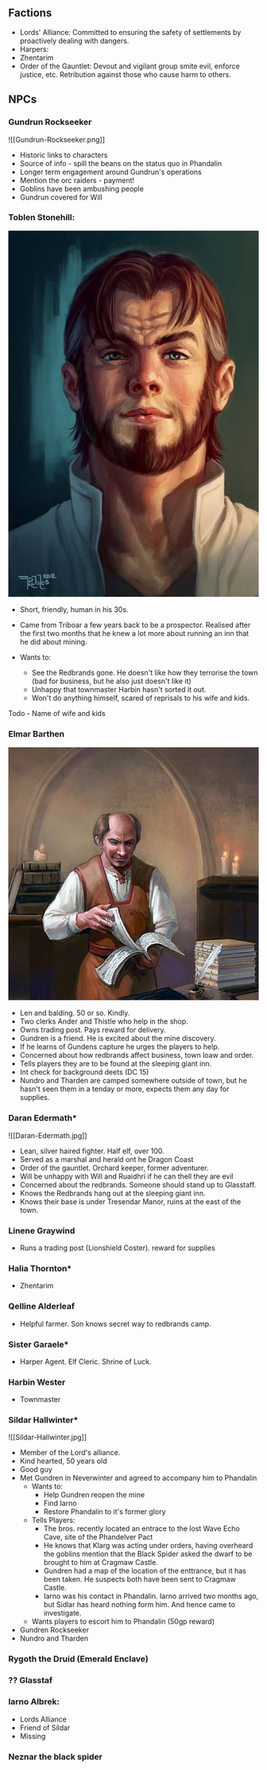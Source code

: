 ## Factions

- Lords' Alliance: Committed to ensuring the safety of settlements by proactively dealing with dangers.
- Harpers: 
- Zhentarim
- Order of the Gauntlet: Devout and vigilant group smite evil, enforce justice, etc. Retribution against those who cause harm to others.

## NPCs

### Gundrun Rockseeker
 ![[Gundrun-Rockseeker.png]]
- Historic links to characters
- Source of info - spill the beans on the status quo in Phandalin
- Longer term engagement around Gundrun's operations
- Mention the orc raiders - payment!
- Goblins have been ambushing people
- Gundrun covered for Will

### Toblen Stonehill:
![Toblen](toblen-stonehill.jpg)
- Short, friendly, human in his 30s. 
- Came from Triboar a few years back to be a prospector. Realised after the first two months that he knew a lot more about running an inn that he did about mining.

- Wants to:
    - See the Redbrands gone. He doesn't like how they terrorise the town (bad for business, but he also just doesn't like it)
    - Unhappy that townmaster Harbin hasn't sorted it out.
    - Won't do anything himself, scared of reprisals to his wife and kids.

Todo - Name of wife and kids

### Elmar Barthen
![Elmar](Elmar-barthen.jpg)
- Len and balding. 50 or so. Kindly.
- Two clerks Ander and Thistle who help in the shop.
- Owns trading post. Pays reward for delivery.
- Gundren is a friend. He is excited about the mine discovery.
- If he learns of Gundens capture he urges the players to help.
- Concerned about how redbrands affect business, town loaw and order. 
- Tells players they are to be found at the sleeping giant inn.
- Int check for background deets (DC 15)
- Nundro and Tharden are camped somewhere outside of town, but he hasn't seen them in a tenday or more, expects them any day for supplies.

### Daran Edermath*
![[Daran-Edermath.jpg]]
- Lean, silver haired fighter. Half elf, over 100.
- Served as a marshal and herald ont he Dragon Coast
- Order of the gauntlet. Orchard keeper, former adventurer.
- Will be unhappy with Will and Ruaidhri if he can thell they are evil
- Concerned about the redbrands. Someone should stand up to Glasstaff.
- Knows the Redbrands hang out at the sleeping giant inn.
- Knows their base is under Tresendar Manor, ruins at the east of the town.


### Linene Graywind
- Runs a trading post (Lionshield Coster). reward for supplies

### Halia Thornton*
- Zhentarim

### Qelline Alderleaf
- Helpful farmer. Son knows secret way to redbrands camp.

### Sister Garaele*
- Harper Agent. Elf Cleric. Shrine of Luck.

### Harbin Wester
- Townmaster

### Sildar Hallwinter* 

![[Sildar-Hallwinter.jpg]]

- Member of the Lord's alliance.
- Kind hearted, 50 years old
- Good guy
- Met Gundren in Neverwinter and agreed to accompany him to Phandalin
    - Wants to:
        - Help Gundren reopen the mine
        - Find Iarno
        - Restore Phandalin to it's former glory
    - Tells Players:
        - The bros. recently located an entrace to the lost Wave Echo Cave, site of the Phandelver Pact
        - He knows that Klarg was acting under orders, having overheard the goblins mention that the Black Spider asked the dwarf to be brought to him at Cragmaw Castle.
        - Gundren had a map of the location of the enttrance, but it has been taken. He suspects both have been sent to Cragmaw Castle.
        - Iarno was his contact in Phandalin. Iarno arrived two months ago, but Sidlar has heard nothing form him. And hence came to investigate.
    - Wants players to escort him to Phandalin (50gp reward)
- Gundren Rockseeker
- Nundro and Tharden

### Rygoth the Druid (Emerald Enclave)

### ?? Glasstaf

### Iarno Albrek:
- Lords Alliance
- Friend of Sildar
- Missing

### Neznar the black spider
